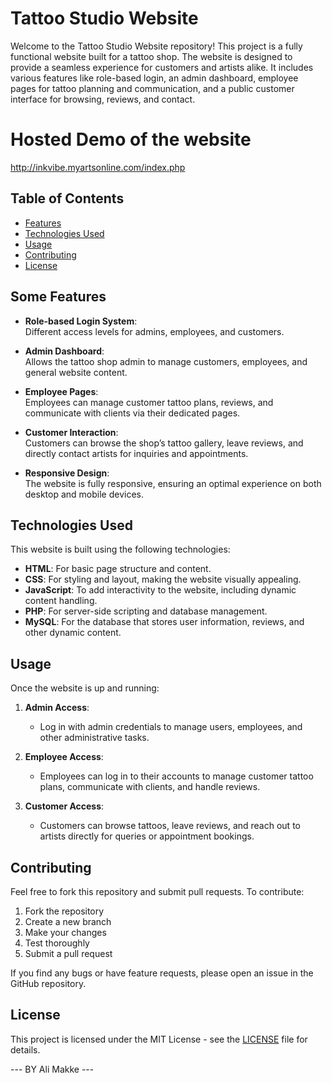 # Tattoo Studio Website

Welcome to the Tattoo Studio Website repository! This project is a fully functional website built for a tattoo shop. The website is designed to provide a seamless experience for customers and artists alike. It includes various features like role-based login, an admin dashboard, employee pages for tattoo planning and communication, and a public customer interface for browsing, reviews, and contact.

# Hosted Demo of the website
http://inkvibe.myartsonline.com/index.php

## Table of Contents

- [Features](#features)
- [Technologies Used](#technologies-used)
- [Usage](#usage)
- [Contributing](#contributing)
- [License](#license)

## Some Features

- **Role-based Login System**:  
  Different access levels for admins, employees, and customers.
  
- **Admin Dashboard**:  
  Allows the tattoo shop admin to manage customers, employees, and general website content.
  
- **Employee Pages**:  
  Employees can manage customer tattoo plans, reviews, and communicate with clients via their dedicated pages.
  
- **Customer Interaction**:  
  Customers can browse the shop’s tattoo gallery, leave reviews, and directly contact artists for inquiries and appointments.
  
- **Responsive Design**:  
  The website is fully responsive, ensuring an optimal experience on both desktop and mobile devices.

## Technologies Used

This website is built using the following technologies:

- **HTML**: For basic page structure and content.
- **CSS**: For styling and layout, making the website visually appealing.
- **JavaScript**: To add interactivity to the website, including dynamic content handling.
- **PHP**: For server-side scripting and database management.
- **MySQL**: For the database that stores user information, reviews, and other dynamic content.

## Usage

Once the website is up and running:

1. **Admin Access**:  
   - Log in with admin credentials to manage users, employees, and other administrative tasks.
   
2. **Employee Access**:  
   - Employees can log in to their accounts to manage customer tattoo plans, communicate with clients, and handle reviews.
   
3. **Customer Access**:  
   - Customers can browse tattoos, leave reviews, and reach out to artists directly for queries or appointment bookings.

## Contributing

Feel free to fork this repository and submit pull requests. To contribute:

1. Fork the repository
2. Create a new branch
3. Make your changes
4. Test thoroughly
5. Submit a pull request

If you find any bugs or have feature requests, please open an issue in the GitHub repository.

## License

This project is licensed under the MIT License - see the [LICENSE](LICENSE) file for details.

--- BY Ali Makke ---
